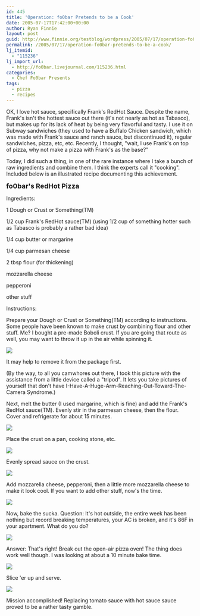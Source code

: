```yaml
---
id: 445
title: 'Operation: fo0bar Pretends to be a Cook'
date: 2005-07-17T17:42:00+00:00
author: Ryan Finnie
layout: post
guid: http://www.finnie.org/testblog/wordpress/2005/07/17/operation-fo0bar-pretends-to-be-a-cook/
permalink: /2005/07/17/operation-fo0bar-pretends-to-be-a-cook/
lj_itemid:
  - "115236"
lj_import_url:
  - http://fo0bar.livejournal.com/115236.html
categories:
  - Chef Fo0bar Presents
tags:
  - pizza
  - recipes
---
```

OK, I love hot sauce, specifically Frank's RedHot Sauce. Despite the name, Frank's isn't the hottest sauce out there (it's not nearly as hot as Tabasco), but makes up for its lack of heat by being very flavorful and tasty. I use it on Subway sandwiches (they used to have a Buffalo Chicken sandwich, which was made with Frank's sauce and ranch sauce, but discontinued it), regular sandwiches, pizza, etc, etc. Recently, I thought, "wait, I use Frank's on top of pizza, why not make a pizza with Frank's as the base?"

Today, I did such a thing, in one of the rare instance where I take a bunch of raw ingredients and combine them. I think the experts call it "cooking". Included below is an illustrated recipe documenting this achievement.

<font size="+1"><b>fo0bar's RedHot Pizza</b></font>
  
<!--more-->Ingredients:


  
1 Dough or Crust or Something(TM)
  
1/2 cup Frank's RedHot sauce(TM) (using 1/2 cup of something hotter such as Tabasco is probably a rather bad idea)
  
1/4 cup butter or margarine
  
1/4 cup parmesan cheese
  
2 tbsp flour (for thickening)
  
mozzarella cheese
  
pepperoni
  
other stuff

Instructions:

Prepare your Dough or Crust or Something(TM) according to instructions. Some people have been known to make crust by combining flour and other stuff. Me? I bought a pre-made Boboli crust. If you are going that route as well, you may want to throw it up in the air while spinning it.

![](http://pics.finnie.org/2005/07-17_pizza/scaled/P7170038.JPG)

It may help to remove it from the package first.

(By the way, to all you camwhores out there, I took this picture with the assistance from a little device called a "tripod". It lets you take pictures of yourself that don't have I-Have-A-Huge-Arm-Reaching-Out-Toward-The-Camera Syndrome.)

Next, melt the butter (I used margarine, which is fine) and add the Frank's RedHot sauce(TM). Evenly stir in the parmesan cheese, then the flour. Cover and refrigerate for about 15 minutes.

![](http://pics.finnie.org/2005/07-17_pizza/scaled/P7170039.JPG)

Place the crust on a pan, cooking stone, etc.

![](http://pics.finnie.org/2005/07-17_pizza/scaled/P7170040.JPG)

Evenly spread sauce on the crust.

![](http://pics.finnie.org/2005/07-17_pizza/scaled/P7170041.JPG)

Add mozzarella cheese, pepperoni, then a little more mozzarella cheese to make it look cool. If you want to add other stuff, now's the time.

![](http://pics.finnie.org/2005/07-17_pizza/scaled/P7170042.JPG)

Now, bake the sucka. Question: It's hot outside, the entire week has been nothing but record breaking temperatures, your AC is broken, and it's 86F in your apartment. What do you do?

![](http://pics.finnie.org/2005/07-17_pizza/scaled/P7170043.JPG)

Answer: That's right! Break out the open-air pizza oven! The thing does work well though. I was looking at about a 10 minute bake time.

![](http://pics.finnie.org/2005/07-17_pizza/scaled/P7170044.JPG)

Slice 'er up and serve.

![](http://pics.finnie.org/2005/07-17_pizza/scaled/P7170045.JPG)

Mission accomplished! Replacing tomato sauce with hot sauce sauce proved to be a rather tasty gamble.